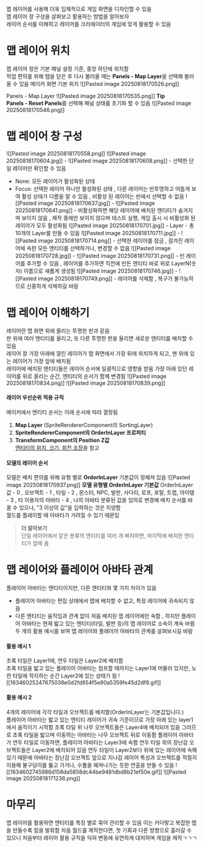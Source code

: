 맵 레이어를 사용해 더욱 입체적으로 게임 화면을 디자인할 수 있음  
맵 레이어 창 구성을 살펴보고 활용하는 방법을 알아보자  
레이어 순서를 이해하고 레이어를 크리에이터의 게임에 맞게 활용할 수 있음
# 맵 레이어 위치
맵 레이어 창은 기본 패널 설정 기준, 중앙 하단에 위치함  
작업 편의를 위해 탭을 닫은 후 다시 불러올 때는 **Panels - Map Layer**을 선택해 불러올 수 있음
메이커 화면 기본 위치
![[Pasted image 20250818170526.png]]

Panels - Map Layer
![[Pasted image 20250818170535.png]]
**Tip**  
**Panels - Reset Panels**를 선택해 패널 상태를 초기화 할 수 있음
![[Pasted image 20250818170546.png]]

# 맵 레이어 창 구성
![[Pasted image 20250818170558.png]]
![[Pasted image 20250818170604.jpg]] - ![[Pasted image 20250818170608.png]] - 선택한 단일 레이어만 확인할 수 있음
- None: 모든 레이어가 활성화된 상태
- Focus: 선택한 레이어 하나만 활성화된 상태 , 다른 레이어는 반투명하고 어둡게 보여 활성 상태가 다름을 알 수 있음 ,  비활성 된 레이어는 씬에서 선택할 수 없음
![[Pasted image 20250818170637.jpg]] - ![[Pasted image 20250818170641.png]] - 비활성화하면 해당 레이어에 배치된 엔티티가 숨겨지며 보이지 않음  , 제작 중에만 보이지 않으며 테스트 실행, 게임 출시 시 비활성화 된 레이어가 모두 활성화됨
![[Pasted image 20250818170701.jpg]] - Layer - 총 10개의 Layer를 만들 수 있음
![[Pasted image 20250818170711.jpg]] - ![[Pasted image 20250818170714.png]] - 선택한 레이어를 잠금 ,  잠겨진 레이어에 속한 모든 엔티티를 선택하거나, 변경할 수 없음
![[Pasted image 20250818170728.jpg]] - ![[Pasted image 20250818170731.png]] - 빈 레이어를 추가할 수 있음 ,  레이어를 추가하면 직전에 만든 엔티티 바로 위로 LayerN(숫자) 이름으로 새롭게 생성됨
![[Pasted image 20250818170746.jpg]] - ![[Pasted image 20250818170749.png]] - 레이어를 삭제함 ,  복구가 불가능하므로 신중하게 삭제하길 바람

# 맵 레이어 이해하기
레이어란 맵 화면 위에 올리는 투명한 판과 같음  
판 위에 여러 엔티티를 올리고, 또 다른 투명한 판을 올리면 새로운 엔티티를 배치할 수 있음  
레이어 창 가장 아래에 깔린 레이어가 맵 화면에서 가장 뒤에 위치하게 되고, 맨 위에 있는 레이어가 가장 앞에 배치됨  
레이어에 배치된 엔티티들은 레이어 순서에 일괄적으로 영향을 받음 
가장 아래 있던 레이어를 위로 올리는 순간, 엔티티의 순서가 함께 변경됨
![[Pasted image 20250818170834.png]]
![[Pasted image 20250818170839.png]]
#### 레이어 우선순위 적용 규칙
메이커에서 엔티티 순서는 아래 순서에 따라 결정됨
1. **Map Layer** (SpriteRendererComponent의 SortingLayer)
2. **SpriteRendererComponent의 OrderInLayer 프로퍼티**
3. **TransformComponent의 Position Z값**  
    [엔티티의 위치, 크기, 회전 조정](https://maplestoryworlds-creators.nexon.com/ko/docs/docs?postId=82)을 참고 
#### 모델의 레이어 순서
모델은 배치 편의를 위해 유형 별로 **OrderInLayer** 기본값이 정해져 있음
![[Pasted image 20250818170937.png]]
**모델 유형별 OrderInLayer 기본값**
OrderInLayer 값 - 0 , 오브젝트 - 1 , 타일 - 2 , 몬스터, NPC, 발판, 사다리, 로프, 포탈, 트랩, 아이템 - 3 , 타 이용자의 아바타 - 4 , 나의 아바타
분류된 값을 임의로 변경해 배치 순서를 바꿀 수 있으나, "3 이상의 값"을 입력하는 것은 지양함  
월드를 플레이할 때 아바타가 가려질 수 있기 때문임
> **더 알아보기**  
> 단일 레이어에서 같은 분류의 엔티티를 여러 개 배치하면, 마지막에 배치한 엔티티가 앞에 옴

# 맵 레이어와 플레이어 아바타 관계
플레이어 아바타는 엔티티이지만, 다른 엔티티와 몇 가지 차이가 있음
- 플레이어 아바타는 편집 상태에서 맵에 배치할 수 없고, 특정 레이어에 귀속되지 않음
- 다른 엔티티는 움직임과 관계 없이 처음 배치된 맵 레이어에만 속함 ,  하지만 플레이어 아바타는 현재 밟고 있는 엔티티(타일, 발판 등)의 맵 레이어로 소속이 계속 바뀜  
    두 개의 활용 예시를 보며 맵 레이어와 플레이어 아바타의 관계를 살펴보시길 바람
#### 활용 예시 1
초록 타일은 Layer1에, 연두 타일은 Layer2에 배치함  
초록 타일을 밟고 있는 플레이어 아바타는 점프할 때까지는 Layer1에 머물러 있지만, 노란 타일에 착지하는 순간 Layer2에 있는 상태가 됨
![[16346025247675038e0d2fd854f5e80a5359fe45d2df8.gif]]

#### 활용 예시 2
4개의 레이어에 각각 타일과 오브젝트를 배치함(OrderInLayer는 기본값입니다.)  
플레이어 아바타는 밟고 있는 엔티티 레이어가 귀속 기준이므로 가장 아래 있는 layer1에서 움직이기 시작함 
초록 타일 위 나무 오브젝트들은 Layer4에 배치되어 있음 
그러므로 초록 타일을 밟으며 이동하는 아바타는 나무 오브젝트 뒤로 이동함
플레이어 아바타가 연두 타일로 이동하면, 플레이어 아바타는 Layer3에 속함 
연두 타일 위의 장난감 오브젝트들은 Layer2에 배치되어 있음 
연두 타일이 Layer2보다 위에 있는 레이어에 속해있기 때문에 아바타는 장난감 오브젝트 앞으로 지나감
레이어 특성과 오브젝트를 적절히 이용해 불구덩이를 뚫고 가거나, 수풀을 헤쳐나가는 듯한 연출을 만들 수 있음
![[1634602745986d158da5858dc44be9481dbd8b21ef50e.gif]]
![[Pasted image 20250818171238.png]]

# 마무리
맵 레이어를 활용하면 엔티티를 특징 별로 묶어 관리할 수 있음 
이는 커다랗고 복잡한 맵을 만들수록 힘을 발휘함 
처음 월드를 제작한다면, 첫 기획과 다른 방향으로 흘러갈 수 있으니 처음부터 레이어 활용 규칙을 익혀 변동에 유연하게 대처하며 게임을 제작ㄱㄱㄱ